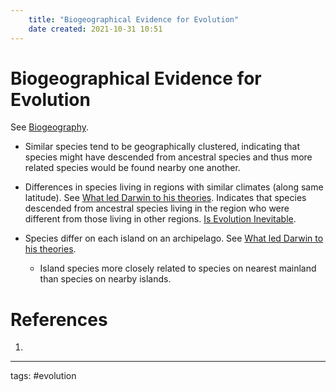 ```yaml
---
	title: "Biogeographical Evidence for Evolution"
	date created: 2021-10-31 10:51
---
```

# Biogeographical Evidence for Evolution

See [Biogeography](Biogeography.md).

- Similar species tend to be geographically clustered, indicating that species might have descended from ancestral species and thus more related species would be found nearby one another.

- Differences in species living in regions with similar climates (along same latitude). See [What led Darwin to his theories](What%20led%20Darwin%20to%20his%20theories.md). Indicates that species descended from ancestral species living in the region who were different from those living in other regions. [Is Evolution Inevitable](Is%20Evolution%20Inevitable.md).

- Species differ on each island on an archipelago. See [What led Darwin to his theories](What%20led%20Darwin%20to%20his%20theories.md).
	- Island species more closely related to species on nearest mainland than species on nearby islands.



# References
1. 

---
tags: #evolution 
